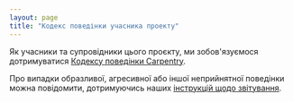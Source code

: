 ```yaml
---
layout: page
title: "Кодекс поведінки учасника проекту"
---
```

Як учасники та супровідники цього проєкту,
ми зобов'язуємося дотримуватися [Кодексу поведінки Carpentry][coc].

Про випадки образливої, агресивної або іншої неприйнятної поведінки
можна повідомити, дотримуючись наших [інструкцій щодо звітування][coc-reporting].

[coc]: https://docs.carpentries.org/topic_folders/policies/code-of-conduct.html
[coc-reporting]: https://docs.carpentries.org/topic_folders/policies/incident-reporting.html

